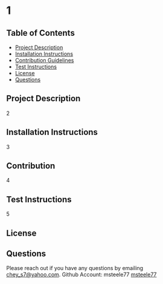 
  
# 1






## Table of Contents

* [Project Description](#project-description)
* [Installation Instructions](#installation-instructions)
* [Contribution Guidelines](#contribution-guidelines)
* [Test Instructions](#test-instructions)
* [License](#license)
* [Questions](#questions)

## Project Description <a id="project-description"></a>
2

## Installation Instructions <a id="installation-instructions"></a>
3

## Contribution <a id="contribution-guidelines"></a>
4

## Test Instructions <a id="test-instructions"></a>
5

## License <a id="license"></a>


## Questions <a id="questions"></a>
Please reach out if you have any questions by emailing chey_s7@yahoo.com.
Github Account: msteele77 [msteele77](https://github.com/msteele77)<br />
